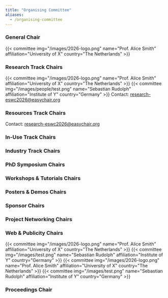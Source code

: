 ```yaml
---
title: "Organising Committee"
aliases:
  - /organising-committee
---
```


### General Chair
{{< committee img="/images/2026-logo.png" name="Prof. Alice Smith" affiliation="University of X" country="The Netherlands" >}}

### Research Track Chairs 
{{< committee img="/images/2026-logo.png" name="Prof. Alice Smith" affiliation="University of X" country="The Netherlands" >}}
{{< committee img="/images/people/test.png" name="Sebastian Rudolph" affiliation="Institute of Y" country="Germany" >}}
Contact: [research-eswc2026@easychair.org](mailto:TODO)

### Resources Track Chairs

Contact: [research-eswc2026@easychair.org](mailto:TODO)

### In-Use Track Chairs

### Industry Track Chairs

### PhD Symposium Chairs

### Workshops & Tutorials Chairs

### Posters & Demos Chairs

### Sponsor Chairs

### Project Networking Chairs

### Web & Publicity Chairs
{{< committee img="/images/2026-logo.png" name="Prof. Alice Smith" affiliation="University of X" country="The Netherlands" >}}
{{< committee img="/images/test.png" name="Sebastian Rudolph" affiliation="Institute of Y" country="Germany" >}}
{{< committee img="/images/2026-logo.png" name="Prof. Alice Smith" affiliation="University of X" country="The Netherlands" >}}
{{< committee img="/images/test.png" name="Sebastian Rudolph" affiliation="Institute of Y" country="Germany" >}}


### Proceedings Chair

